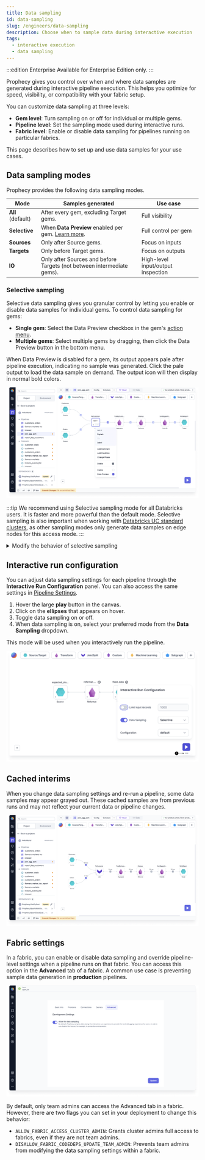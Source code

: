 ```yaml
---
title: Data sampling
id: data-sampling
slug: /engineers/data-sampling
description: Choose when to sample data during interactive execution
tags:
  - interactive execution
  - data sampling
---
```


:::edition Enterprise
Available for Enterprise Edition only.
:::

Prophecy gives you control over when and where data samples are generated during interactive pipeline execution. This helps you optimize for speed, visibility, or compatibility with your fabric setup.

You can customize data sampling at three levels:

- **Gem level**: Turn sampling on or off for individual or multiple gems.
- **Pipeline level**: Set the sampling mode used during interactive runs.
- **Fabric level**: Enable or disable data sampling for pipelines running on particular fabrics.

This page describes how to set up and use data samples for your use cases.

## Data sampling modes

Prophecy provides the following data sampling modes.

| Mode              | Samples generated                                                         | Use case                           |
| ----------------- | ------------------------------------------------------------------------- | ---------------------------------- |
| **All** (default) | After every gem, excluding Target gems.                                   | Full visibility                    |
| **Selective**     | When **Data Preview** enabled per gem. [Learn more](#selective-sampling). | Full control per gem               |
| **Sources**       | Only after Source gems.                                                   | Focus on inputs                    |
| **Targets**       | Only before Target gems.                                                  | Focus on outputs                   |
| **IO**            | Only after Sources and before Targets (not between intermediate gems).    | High-level input/output inspection |

### Selective sampling

Selective data sampling gives you granular control by letting you enable or disable data samples for individual gems. To control data sampling for gems:

- **Single gem**: Select the Data Preview checkbox in the gem's [action menu](/engineers/gems).
- **Multiple gems**: Select multiple gems by dragging, then click the Data Preview button in the bottom menu.

When Data Preview is disabled for a gem, its output appears pale after pipeline execution, indicating no sample was generated. Click the pale output to load the data sample on demand. The output icon will then display in normal bold colors.

![Selective](img/selective-interims.png)

:::tip
We recommend using Selective sampling mode for all Databricks users. It is faster and more powerful than the default mode. Selective sampling is also important when working with [Databricks UC standard clusters](/administration/fabrics/Spark-fabrics/databricks/ucshared), as other sampling modes only generate data samples on edge nodes for this access mode.
:::

<details>

<summary>Modify the behavior of selective sampling</summary>

Selectively-generated samples load up to 10,000 rows (or 2 MB payload) by default. Set the following environment variables in Databricks to modify this behavior:

- `EXECUTION_DATA_SAMPLE_LOADER_MAX_ROWS`: Max number of rows (default is 10,000 rows).
- `EXECUTION_DATA_SAMPLE_LOADER_PAYLOAD_SIZE_LIMIT`: Max payload size (default 2 MB).
- `EXECUTION_DATA_SAMPLE_LOADER_CHAR_LIMIT`: Per column character limit (default 200 KB). Values exceeding the limit are truncated.

</details>

## Interactive run configuration

You can adjust data sampling settings for each pipeline through the **Interactive Run Configuration** panel. You can also access the same settings in [Pipeline Settings](/engineers/pipeline-settings#run-settings).

1. Hover the large **play** button in the canvas.
1. Click on the **ellipses** that appears on hover.
1. Toggle data sampling on or off.
1. When data sampling is on, select your preferred mode from the **Data Sampling** dropdown.

This mode will be used when you interactively run the pipeline.

![Interactive run configuration](img/interactive-run-config.png)

## Cached interims

When you change data sampling settings and re-run a pipeline, some data samples may appear grayed out. These cached samples are from previous runs and may not reflect your current data or pipeline changes.

![Cached interims](img/cached-interims.png)

## Fabric settings

In a fabric, you can enable or disable data sampling and override pipeline-level settings when a pipeline runs on that fabric. You can access this option in the **Advanced** tab of a fabric. A common use case is preventing sample data generation in **production** pipelines.

![Create a new model test](./img/limit-data-preview-interims.png)

By default, only team admins can access the Advanced tab in a fabric. However, there are two flags you can set in your deployment to change this behavior:

- `ALLOW_FABRIC_ACCESS_CLUSTER_ADMIN`: Grants cluster admins full access to fabrics, even if they are not team admins.
- `DISALLOW_FABRIC_CODEDEPS_UPDATE_TEAM_ADMIN`: Prevents team admins from modifying the data sampling settings within a fabric.
